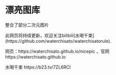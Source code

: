 <h1>漂亮图库</h1>
<p>整合了部分二次元图片</p>
<p>此网页将持续更新，欢迎关注bilibili[水喝千束](https://github.com/waterchisato/waterchisatorule).
<p>网页：https://waterchisato.github.io/nicepic  ，官网 https://waterchisato.github.io  </p>
<p>水喝千束 https://b23.tv/7ZL6RCI</p>
